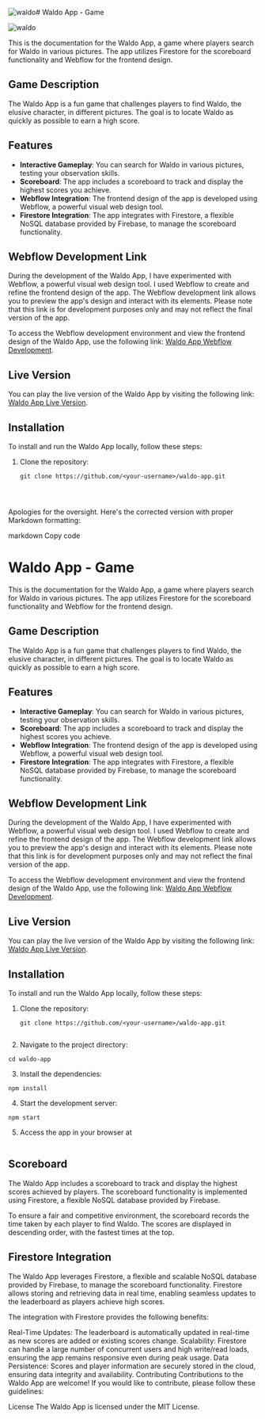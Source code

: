 ![waldo](https://github.com/tomaszwasik31/waldo/assets/80346266/ad9a112c-bfc5-4bb7-8794-334c9f278dbb)# Waldo App - Game

![waldo](https://github.com/tomaszwasik31/waldo/assets/80346266/63a72a82-9ac3-4c59-98a8-49f693b00d3b)


This is the documentation for the Waldo App, a game where players search for Waldo in various pictures. The app utilizes Firestore for the scoreboard functionality and Webflow for the frontend design.

## Game Description

The Waldo App is a fun game that challenges players to find Waldo, the elusive character, in different pictures. The goal is to locate Waldo as quickly as possible to earn a high score.

## Features

- **Interactive Gameplay**: You can search for Waldo in various pictures, testing your observation skills.
- **Scoreboard**: The app includes a scoreboard to track and display the highest scores you achieve.
- **Webflow Integration**: The frontend design of the app is developed using Webflow, a powerful visual web design tool.
- **Firestore Integration**: The app integrates with Firestore, a flexible NoSQL database provided by Firebase, to manage the scoreboard functionality.

## Webflow Development Link

During the development of the Waldo App, I have experimented with Webflow, a powerful visual web design tool. I used Webflow to create and refine the frontend design of the app. The Webflow development link allows you to preview the app's design and interact with its elements. Please note that this link is for development purposes only and may not reflect the final version of the app.

To access the Webflow development environment and view the frontend design of the Waldo App, use the following link: [Waldo App Webflow Development](https://preview.webflow.com/preview/waldo-app-4c8813?utm_medium=preview_link&utm_source=designer&utm_content=waldo-app-4c8813&preview=51e66a79738bdbbe790f3f88db5f0a3f&workflow=preview).

## Live Version

You can play the live version of the Waldo App by visiting the following link: [Waldo App Live Version](https://waldo-tomaszwasik31.vercel.app/).

## Installation

To install and run the Waldo App locally, follow these steps:

1. Clone the repository:

   ```shell
   git clone https://github.com/<your-username>/waldo-app.git



   
Apologies for the oversight. Here's the corrected version with proper Markdown formatting:

markdown
Copy code
# Waldo App - Game

This is the documentation for the Waldo App, a game where players search for Waldo in various pictures. The app utilizes Firestore for the scoreboard functionality and Webflow for the frontend design.

## Game Description

The Waldo App is a fun game that challenges players to find Waldo, the elusive character, in different pictures. The goal is to locate Waldo as quickly as possible to earn a high score.

## Features

- **Interactive Gameplay**: You can search for Waldo in various pictures, testing your observation skills.
- **Scoreboard**: The app includes a scoreboard to track and display the highest scores you achieve.
- **Webflow Integration**: The frontend design of the app is developed using Webflow, a powerful visual web design tool.
- **Firestore Integration**: The app integrates with Firestore, a flexible NoSQL database provided by Firebase, to manage the scoreboard functionality.

## Webflow Development Link

During the development of the Waldo App, I have experimented with Webflow, a powerful visual web design tool. I used Webflow to create and refine the frontend design of the app. The Webflow development link allows you to preview the app's design and interact with its elements. Please note that this link is for development purposes only and may not reflect the final version of the app.

To access the Webflow development environment and view the frontend design of the Waldo App, use the following link: [Waldo App Webflow Development](https://preview.webflow.com/preview/waldo-app-4c8813?utm_medium=preview_link&utm_source=designer&utm_content=waldo-app-4c8813&preview=51e66a79738bdbbe790f3f88db5f0a3f&workflow=preview).

## Live Version

You can play the live version of the Waldo App by visiting the following link: [Waldo App Live Version](https://waldo-tomaszwasik31.vercel.app/).

## Installation

To install and run the Waldo App locally, follow these steps:

1. Clone the repository:

   ```shell
   git clone https://github.com/<your-username>/waldo-app.git

   
2. Navigate to the project directory:

  ```shell
cd waldo-app
```

3. Install the dependencies:

```
npm install
```
4. Start the development server:
```
npm start
```
  5. Access the app in your browser at
  ```http://localhost:3000.
```
## Scoreboard
The Waldo App includes a scoreboard to track and display the highest scores achieved by players. The scoreboard functionality is implemented using Firestore, a flexible NoSQL database provided by Firebase.

To ensure a fair and competitive environment, the scoreboard records the time taken by each player to find Waldo. The scores are displayed in descending order, with the fastest times at the top.

## Firestore Integration
The Waldo App leverages Firestore, a flexible and scalable NoSQL database provided by Firebase, to manage the scoreboard functionality. Firestore allows storing and retrieving data in real time, enabling seamless updates to the leaderboard as players achieve high scores.

The integration with Firestore provides the following benefits:

Real-Time Updates: The leaderboard is automatically updated in real-time as new scores are added or existing scores change.
Scalability: Firestore can handle a large number of concurrent users and high write/read loads, ensuring the app remains responsive even during peak usage.
Data Persistence: Scores and player information are securely stored in the cloud, ensuring data integrity and availability.
Contributing
Contributions to the Waldo App are welcome! If you would like to contribute, please follow these guidelines:



License
The Waldo App is licensed under the MIT License.
